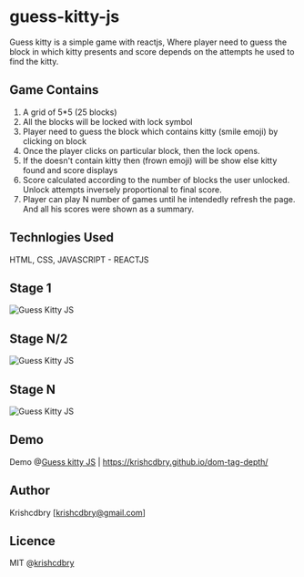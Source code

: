 # guess-kitty-js
Guess kitty is a simple game with reactjs, Where player need to guess the block in which kitty presents and score depends on the attempts he used to find the kitty.

## Game Contains
1. A grid of 5*5 (25 blocks)
2. All the blocks will be locked with lock symbol
3. Player need to guess the block which contains kitty (smile emoji) by clicking on block
4. Once the player clicks on particular block, then the lock opens.
5. If the doesn't contain kitty then (frown emoji) will be show else kitty found and score displays
6. Score calculated according to the number of blocks the user unlocked. Unlock attempts inversely proportional to final score.
7. Player can play N number of games until he intendedly refresh the page. And all his scores were shown as a summary.

## Technlogies Used
HTML, CSS, JAVASCRIPT - REACTJS

## Stage 1
![Guess Kitty JS](https://raw.githubusercontent.com/krishcdbry/guess-kitty-js/master/assets/img/guess-kitty-one.png)

## Stage N/2
![Guess Kitty JS](https://raw.githubusercontent.com/krishcdbry/guess-kitty-js/master/assets/img/guess-kitty-two.png)

## Stage N
![Guess Kitty JS](https://raw.githubusercontent.com/krishcdbry/guess-kitty-js/master/assets/img/guess-kitty-three.png)


## Demo
Demo @[Guess kitty JS](https://krishcdbry.github.io/dom-tag-depth/)
| https://krishcdbry.github.io/dom-tag-depth/

## Author
Krishcdbry [krishcdbry@gmail.com]

## Licence
MIT @[krishcdbry](krishcdbry.com)
